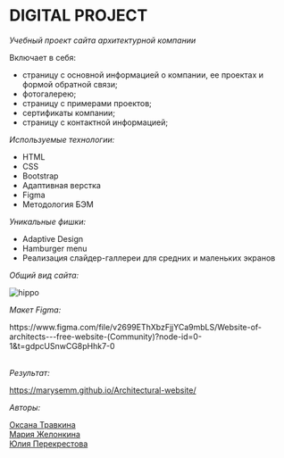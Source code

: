 # DIGITAL PROJECT

_Учебный проект сайта архитектурной компании_

Включает в себя:

* страницу с основной информацией о компании, ее проектах и формой обратной связи;
* фотогалерею;
* страницу с примерами проектов;
* сертификаты компании;
* страницу с контактной информацией;

_Используемые технологии:_

* HTML
* CSS
* Bootstrap
* Адаптивная верстка
* Figma
* Методология БЭМ

_Уникальные фишки:_

* Adaptive Design
* Hamburger menu
* Реализация слайдер-галлереи для средних и маленьких экранов

_Общий вид сайта:_

![hippo](https://media.giphy.com/media/v1.Y2lkPTc5MGI3NjExYWI3OTZmZTQzMGQ5MmJjMTNhNjZjNWQxM2VlZTc2YmRkMTRjNDAxNiZlcD12MV9pbnRlcm5hbF9naWZzX2dpZklkJmN0PWc/tHIy0gwfaEELmY8tSl/giphy.gif)

_Макет Figma:_
<div>https://www.figma.com/file/v2699EThXbzFjjYCa9mbLS/Website-of-architects---free-website-(Community)?node-id=0-1&t=gdpcUSnwCG8pHhk7-0</div><br>

_Результат:_

https://marysemm.github.io/Architectural-website/

_Авторы:_

[Оксана Травкина](https://github.com/ryaba-ya)<br>
[Мария Желонкина](https://github.com/Marysemm)<br>
[Юлия Перекрестова](https://github.com/JuliaMichaela)<br>

